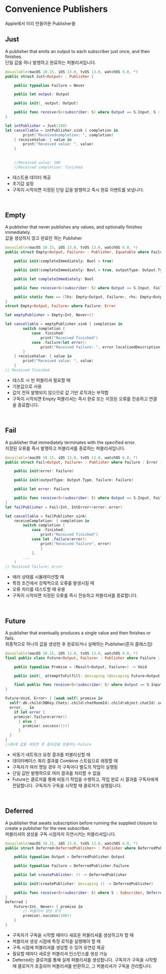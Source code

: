 # Convenience Publishers
Apple에서 미리 만들어둔 Publisher들 
<br>

## Just
A publisher that emits an output to each subscriber just once, and then finishes.<br>
단일 값을 하나 발행하고 완료하는 퍼블리셔입니다.
```Swift
@available(macOS 10.15, iOS 13.0, tvOS 13.0, watchOS 6.0, *)
public struct Just<Output> : Publisher {

    public typealias Failure = Never

    public let output: Output

    public init(_ output: Output)

    public func receive<S>(subscriber: S) where Output == S.Input, S : Subscriber, S.Failure == Never
}

let intPublisher = Just(100)
let cancellable = intPublisher.sink { completion in 
		print("Receivedcompletion: ", completion)
	} receiveValue: { value in
		print("Received value: ", value)
	}
	
	
	//Received value: 100
	//Received completion: finished
```

- 테스트용 데이터 제공
- 초기값 설정
- 구독이 시작되면 지정된 단일 값을 발행하고 즉시 완료 이벤트를 보냅니다.


<br>

## Empty
A publisher that never publishes any values, and optionally finishes immediately.<br>
값을 생성하지 않고 완료만 하는 Publisher
```Swift
@available(macOS 10.15, iOS 13.0, tvOS 13.0, watchOS 6.0, *)
public struct Empty<Output, Failure> : Publisher, Equatable where Failure : Error {

    public init(completeImmediately: Bool = true)

    public init(completeImmediately: Bool = true, outputType: Output.Type, failureType: Failure.Type)

    public let completeImmediately: Bool

    public func receive<S>(subscriber: S) where Output == S.Input, Failure == S.Failure, S : Subscriber

    public static func == (lhs: Empty<Output, Failure>, rhs: Empty<Output, Failure>) -> Bool
}
struct Empty<Output, Failure> where Failure: Error

let emptyPublisher = Empty<Int, Never>()

let cancellable = emptyPublisher.sink { completion in
		switch completion {
			case .finished:
				print("Received finished")
			case .failure(let error):
				print("Received failure: ", error.localizedDescription)
		}
	} receiveValue: { value in 
		print("Received value: ", value)
	}
// Received finished
```
- 테스트 시 빈 퍼블리셔 필요할 때
- 기본값으로 사용
- 값이 전혀 발행되지 않으므로 값 기반 로직과는 부적합
- 구독이 시작되면 Empty 퍼블리셔는 즉시 완료 또는 지정된 오류를 전송하고 연결을 종료합니다.

<br>

## Fail
A publisher that immediately terminates with the specified error.<br>
지정된 오류를 즉시 발행하고 퍼블리셔를 종료하는 퍼블리셔입니다.
```Swift
@available(macOS 10.15, iOS 13.0, tvOS 13.0, watchOS 6.0, *)
public struct Fail<Output, Failure> : Publisher where Failure : Error {

    public init(error: Failure)

    public init(outputType: Output.Type, failure: Failure)

    public let error: Failure

    public func receive<S>(subscriber: S) where Output == S.Input, Failure == S.Failure, S : Subscriber
}
let failPublisher = Fail<Int, IntError>(error:.error)

let cancellable = failPublisher.sink(
	receiveCompletion: { completion in 
		switch completion {
			case .finished:
				print("Received finished")
			case let .failure(error):
				print("Received failure", error)
				}
			},
		...
	)
// Received failure: error
```
- 에러 상태를 시뮬레이션할 때
- 특정 조건에서 강제적으로 오류를 발생시킬 때
- 오류 처리를 테스트할 때 유용
- 구독이 시작되면 지정된 오류를 즉시 전송하고 퍼블리셔를 종료합니다.


<br>

## Future
A publisher that eventually produces a single value and then finishes or fails.<br>
최종적으로 하나의 값을 생성한 후 완료되거나 실패하는 Publisher(혼자 클래스임)

```Swift
@available(macOS 10.15, iOS 13.0, tvOS 13.0, watchOS 6.0, *)
final public class Future<Output, Failure> : Publisher where Failure : Error {

    public typealias Promise = (Result<Output, Failure>) -> Void

    public init(_ attemptToFulfill: @escaping (@escaping Future<Output, Failure>.Promise) -> Void)

    final public func receive<S>(subscriber: S) where Output == S.Input, Failure == S.Failure, S : Subscriber
}

Future<Void, Error> { [weak self] promise in 
  self?.db.child(DBKey.Chats).child(chatRoomId).child(object.chatId).setValue(value) {
  error, _ in
    if let error {
    promise(.failure(error))
      } else {
        promise(.success(()))
      }
  }
}
//db에 값을 세팅한 후 결과값을 방출하는 Future
```
- 비동기 네트워크 요청 결과를 퍼블리싱할 때
- 데이터베이스 쿼리 결과를 Combine 스트림으로 래핑할 때
- 구독자가 여러 명일 경우 각 구독마다 별도의 작업이 실행됨
- 단일 값만 발행하므로 여러 결과를 처리할 수 없음
- Future는 클로저를 통해 비동기 작업을 수행하고, 작업 완료 시 결과를 구독자에게 전달합니다. 구독자가 구독을 시작할 때 클로저가 실행됩니다.

<br>

## Deferred
A publisher that awaits subscription before running the supplied closure to create a publisher for the new subscriber.<br>
퍼블리셔의 생성을 구독 시점까지 지연시키는 퍼블리셔입니다.
```Swift
@available(macOS 10.15, iOS 13.0, tvOS 13.0, watchOS 6.0, *)
public struct Deferred<DeferredPublisher> : Publisher where DeferredPublisher : Publisher {

    public typealias Output = DeferredPublisher.Output

    public typealias Failure = DeferredPublisher.Failure

    public let createPublisher: () -> DeferredPublisher

    public init(createPublisher: @escaping () -> DeferredPublisher)

    public func receive<S>(subscriber: S) where S : Subscriber, DeferredPublisher.Failure == S.Failure, DeferredPublisher.Output == S.Input
}
Deferred {
    Future<Int, Never> { promise in
        // 퍼블리셔 생성 로직
        promise(.success(100))
    }
}
```
- 구독자가 구독을 시작할 때마다 새로운 퍼블리셔를 생성하고자 할 때
- 퍼블리셔 생성 시점에 특정 로직을 실행해야 할 때
- 구독 시점에 퍼블리셔를 생성할 수 있어 유연성 제공
- 필요할 때마다 새로운 퍼블리셔 인스턴스를 생성 가능
- Deferred는 클로저를 통해 실제 퍼블리셔를 생성합니다. 구독자가 구독을 시작할 때 클로저가 호출되어 퍼블리셔를 반환하고, 그 퍼블리셔가 구독을 관리합니다.

<br>


